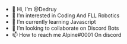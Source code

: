 - 👋 Hi, I’m @Dedruy
- 👀 I’m interested in Coding And FLL Robotics
- 🌱 I’m currently learning Javascript
- 💞️ I’m looking to collaborate on Discord Bots 
- 📫 How to reach me Alpine#0001 On discord

<!---
Dedruy/Dedruy is a ✨ special ✨ repository because its `README.md` (this file) appears on your GitHub profile.
You can click the Preview link to take a look at your changes.
--->
